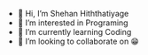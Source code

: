 - 👋 Hi, I’m Shehan Hiththatiyage
- 👀 I’m interested in Programing
- 🌱 I’m currently learning Coding
- 💞️ I’m looking to collaborate on 😁

<!---
Bren99x/Bren99x is a ✨ special ✨ repository because its `README.md` (this file) appears on your GitHub profile.
You can click the Preview link to take a look at your changes.
--->
